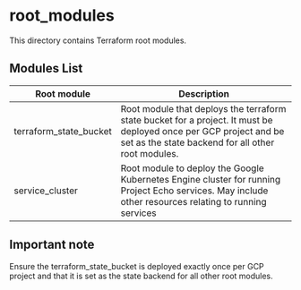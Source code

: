 # root_modules
This directory contains Terraform root modules.

## Modules List

|Root module|Description|
|---|---|
|terraform_state_bucket|Root module that deploys the terraform state bucket for a project. It must be deployed once per GCP project and be set as the state backend for all other root modules.|
|service_cluster|Root module to deploy the Google Kubernetes Engine cluster for running Project Echo services. May include other resources relating to running services|

## Important note
Ensure the terraform_state_bucket is deployed exactly once per GCP project and that it is set as the state backend for all other root modules.
